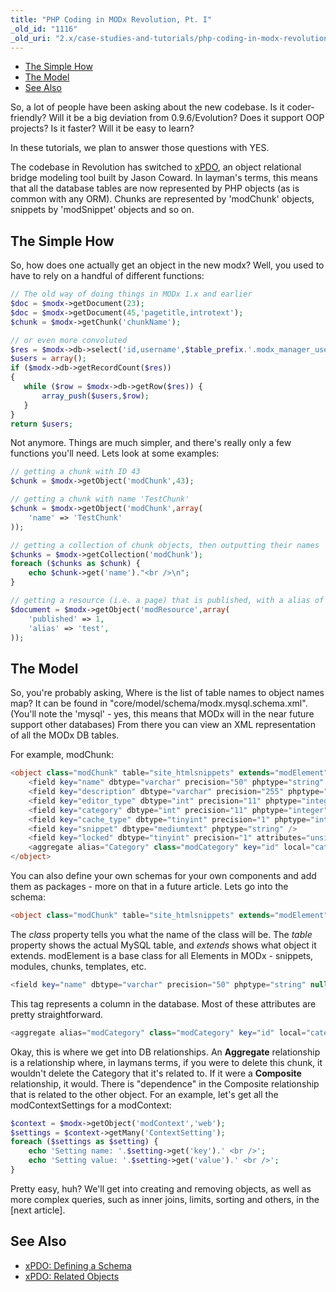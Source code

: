 ```yaml
---
title: "PHP Coding in MODx Revolution, Pt. I"
_old_id: "1116"
_old_uri: "2.x/case-studies-and-tutorials/php-coding-in-modx-revolution,-pt.-i"
---
```


- [The Simple How](#PHPCodinginMODxRevolution%2CPt.I-TheSimpleHow)
- [The Model](#PHPCodinginMODxRevolution%2CPt.I-TheModel)
- [See Also](#PHPCodinginMODxRevolution%2CPt.I-SeeAlso)



So, a lot of people have been asking about the new codebase. Is it coder-friendly? Will it be a big deviation from 0.9.6/Evolution? Does it support OOP projects? Is it faster? Will it be easy to learn?

In these tutorials, we plan to answer those questions with YES.

The codebase in Revolution has switched to [xPDO](http://www.xpdo.org/ "xPDO Homepage"), an object relational bridge modeling tool built by Jason Coward. In layman's terms, this means that all the database tables are now represented by PHP objects (as is common with any ORM). Chunks are represented by 'modChunk' objects, snippets by 'modSnippet' objects and so on.

## The Simple How 

So, how does one actually get an object in the new modx? Well, you used to have to rely on a handful of different functions:

``` php 
// The old way of doing things in MODx 1.x and earlier
$doc = $modx->getDocument(23);
$doc = $modx->getDocument(45,'pagetitle,introtext');
$chunk = $modx->getChunk('chunkName');

// or even more convoluted
$res = $modx->db->select('id,username',$table_prefix.'.modx_manager_users');
$users = array();
if ($modx->db->getRecordCount($res))
{
   while ($row = $modx->db->getRow($res)) {
       array_push($users,$row);
   }
}
return $users;
```

Not anymore. Things are much simpler, and there's really only a few functions you'll need. Lets look at some examples:

``` php 
// getting a chunk with ID 43
$chunk = $modx->getObject('modChunk',43);

// getting a chunk with name 'TestChunk'
$chunk = $modx->getObject('modChunk',array(
    'name' => 'TestChunk'
));

// getting a collection of chunk objects, then outputting their names
$chunks = $modx->getCollection('modChunk');
foreach ($chunks as $chunk) {
    echo $chunk->get('name')."<br />\n";
}

// getting a resource (i.e. a page) that is published, with a alias of 'test'
$document = $modx->getObject('modResource',array(
    'published' => 1,
    'alias' => 'test',
));
```

## The Model 

So, you're probably asking, Where is the list of table names to object names map? It can be found in "core/model/schema/modx.mysql.schema.xml". (You'll note the 'mysql' - yes, this means that MODx will in the near future support other databases) From there you can view an XML representation of all the MODx DB tables.

For example, modChunk:

``` php 
<object class="modChunk" table="site_htmlsnippets" extends="modElement">
    <field key="name" dbtype="varchar" precision="50" phptype="string" null="false" default="" index="unique" />
    <field key="description" dbtype="varchar" precision="255" phptype="string" null="false" default="Chunk" />
    <field key="editor_type" dbtype="int" precision="11" phptype="integer" null="false" default="0" />
    <field key="category" dbtype="int" precision="11" phptype="integer" null="false" default="0" />
    <field key="cache_type" dbtype="tinyint" precision="1" phptype="integer" null="false" default="0" />
    <field key="snippet" dbtype="mediumtext" phptype="string" />
    <field key="locked" dbtype="tinyint" precision="1" attributes="unsigned" phptype="boolean" null="false" default="0" />
    <aggregate alias="Category" class="modCategory" key="id" local="category" foreign="id" cardinality="one" owner="foreign" />
</object>
```

You can also define your own schemas for your own components and add them as packages - more on that in a future article. Lets go into the schema:

``` php 
<object class="modChunk" table="site_htmlsnippets" extends="modElement">
```

The _class_ property tells you what the name of the class will be. The _table_ property shows the actual MySQL table, and _extends_ shows what object it extends. modElement is a base class for all Elements in MODx - snippets, modules, chunks, templates, etc.

``` php 
<field key="name" dbtype="varchar" precision="50" phptype="string" null="false" default="" index="unique" />
```

This tag represents a column in the database. Most of these attributes are pretty straightforward.

``` php 
<aggregate alias="modCategory" class="modCategory" key="id" local="category" foreign="id" cardinality="one" owner="foreign" />
```

Okay, this is where we get into DB relationships. An **Aggregate** relationship is a relationship where, in laymans terms, if you were to delete this chunk, it wouldn't delete the Category that it's related to. If it were a **Composite** relationship, it would. There is "dependence" in the Composite relationship that is related to the other object. For an example, let's get all the modContextSettings for a modContext:

``` php 
$context = $modx->getObject('modContext','web');
$settings = $context->getMany('ContextSetting');
foreach ($settings as $setting) {
    echo 'Setting name: '.$setting->get('key').' <br />';
    echo 'Setting value: '.$setting->get('value').' <br />';
}
```

Pretty easy, huh? We'll get into creating and removing objects, as well as more complex queries, such as inner joins, limits, sorting and others, in the \[next article\].

## See Also 

- [xPDO: Defining a Schema](xpdo/getting-started/creating-a-model-with-xpdo/defining-a-schema "Defining a Schema")
- [xPDO: Related Objects](xpdo/getting-started/using-your-xpdo-model/working-with-related-objects "Working with Related Objects")